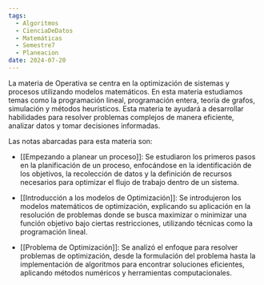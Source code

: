 ```yaml
---
tags:
  - Algoritmos
  - CienciaDeDatos
  - Matemáticas
  - Semestre7
  - Planeacion
date: 2024-07-20
---
```

La materia de Operativa se centra en la optimización de sistemas y procesos utilizando modelos matemáticos. En esta materia estudiamos temas como la programación lineal, programación entera, teoría de grafos, simulación y métodos heurísticos. Esta materia te ayudará a desarrollar habilidades para resolver problemas complejos de manera eficiente, analizar datos y tomar decisiones informadas.

Las notas abarcadas para esta materia son:

- [[Empezando a planear un proceso]]: Se estudiaron los primeros pasos en la planificación de un proceso, enfocándose en la identificación de los objetivos, la recolección de datos y la definición de recursos necesarios para optimizar el flujo de trabajo dentro de un sistema.
    
- [[Introducción a los modelos de Optimización]]: Se introdujeron los modelos matemáticos de optimización, explicando su aplicación en la resolución de problemas donde se busca maximizar o minimizar una función objetivo bajo ciertas restricciones, utilizando técnicas como la programación lineal.
    
- [[Problema de Optimización]]: Se analizó el enfoque para resolver problemas de optimización, desde la formulación del problema hasta la implementación de algoritmos para encontrar soluciones eficientes, aplicando métodos numéricos y herramientas computacionales.




